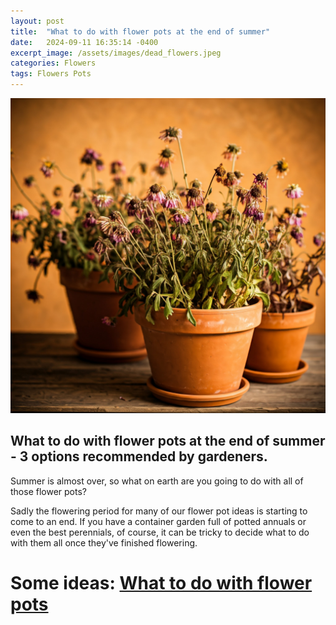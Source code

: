 ```yaml
---
layout: post
title:  "What to do with flower pots at the end of summer"
date:   2024-09-11 16:35:14 -0400
excerpt_image: /assets/images/dead_flowers.jpeg
categories: Flowers
tags: Flowers Pots
---
```


<img src="/assets/images/dead_flowers.jpeg">

## What to do with flower pots at the end of summer - 3 options recommended by gardeners.

Summer is almost over, so what on earth are you going to do with all of those flower pots?

Sadly the flowering period for many of our flower pot ideas is starting to come to an end. If you have a container garden full of potted annuals or even the best perennials, of course, it can be tricky to decide what to do with them all once they've finished flowering.

# Some ideas: [What to do with flower pots](https://www.idealhome.co.uk/garden/garden-advice/what-to-do-with-flower-pots-at-the-end-of--summer)